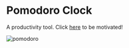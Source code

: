 # Pomodoro Clock

A productivity tool.  Click [here](https://codepen.io/minobino/pen/NpEgKg) to be motivated!

![pomodoro](https://raw.githubusercontent.com/minobino/FCC-Projects/master/Front%20End%20Libraries/Pomodoro%20Clock/images/screenshot.PNG)

